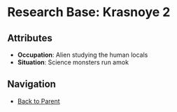 # Research Base: Krasnoye 2

## Attributes
- **Occupation**: Alien studying the human locals
- **Situation**: Science monsters run amok


## Navigation
- [Back to Parent](../)
